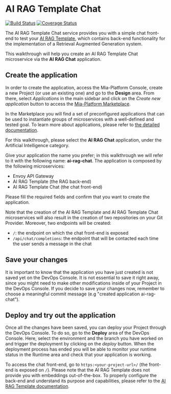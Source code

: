 # AI RAG Template Chat

[![Build Status][github-actions-svg]][github-actions]
[![Coverage Status][coverall-svg]][coverall-io]

The AI RAG Template Chat service provides you with a simple chat front-end to test your [AI RAG Template](https://github.com/mia-platform/ai-rag-template), which contains back-end functionality for the implementation of a Retrieval Augmented Generation system.

This walkthrough will help you create an AI RAG Template Chat microservice via the **AI RAG Chat** application.

## Create the application

In order to create the application, access the Mia-Platform Console, create a new Project (or use an existing one) and go to the **Design** area. From there, select _Applications_ in the main sidebar and click on the _Create new application_ button to access the [Mia-Platform Marketplace](https://docs.mia-platform.eu/docs/marketplace/overview_marketplace).

In the Marketplace you will find a set of preconfigured applications that can be used to instantiate groups of microservices with a well-defined and tested goal. To learn more about applications, please refer to [the detailed documentation](https://docs.mia-platform.eu/docs/marketplace/applications/mia_applications).

For this walkthrough, please select the **AI RAG Chat** application, under the Artificial Intelligence category.

Give your application the name you prefer; in this walkthrough we will refer to it with the following name: **ai-rag-chat**. The application is composed by the following microservices:

- Envoy API Gateway
- AI RAG Template (the RAG back-end)
- AI RAG Template Chat (the chat front-end)

Please fill the required fields and confirm that you want to create the application.

Note that the creation of the AI RAG Template and AI RAG Template Chat microservices will also result in the creation of two repositories on your Git Provider. Moreover, two endpoints will be created:

- `/`: the endpoint on which the chat front-end is exposed
- `/api/chat/completions`: the endpoint that will be contacted each time the user sends a message in the chat

## Save your changes

It is important to know that the application you have just created is not saved yet on the DevOps Console. It is not essential to save it right away, since you might need to make other modifications inside of your Project in the DevOps Console. If you decide to save your changes now, remember to choose a meaningful commit message (e.g "created application ai-rag-chat").

## Deploy and try out the application

Once all the changes have been saved, you can deploy your Project through the DevOps Console. To do so, go to the **Deploy** area of the DevOps Console. Here, select the environment and the branch you have worked on and trigger the deployment by clicking on the *deploy* button. When the deployment process has ended you will be able to monitor your runtime status in the Runtime area and check that your application is working.

To access the chat front-end, go to `https:<your-project-url>/` (the front-end is exposed on `/`). Please note that the AI RAG Template does not provide you with embeddings out-of-the-box. To properly configure the back-end and understand its purpose and capabilities, please refer to the [AI RAG Template documentation](https://github.com/mia-platform/ai-rag-template/blob/main/README.md).

[github-actions]: https://github.com/mia-platform-marketplace/React-App-Template/actions
[github-actions-svg]: https://github.com/mia-platform-marketplace/React-App-Template/workflows/Node.js%20CI/badge.svg
[coverall-svg]: https://coveralls.io/repos/github/mia-platform-marketplace/React-App-Template/badge.svg?branch=master
[coverall-io]: https://coveralls.io/github/mia-platform-marketplace/React-App-Template?branch=master
